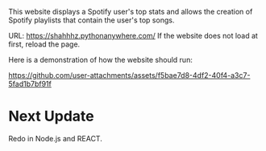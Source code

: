 This website displays a Spotify user's top stats and allows the creation of Spotify playlists that contain the user's top songs.

URL: https://shahhhz.pythonanywhere.com/
If the website does not load at first, reload the page.

Here is a demonstration of how the website should run:

https://github.com/user-attachments/assets/f5bae7d8-4df2-40f4-a3c7-5fad1b7bf91f

# Next Update
Redo in Node.js and REACT.
